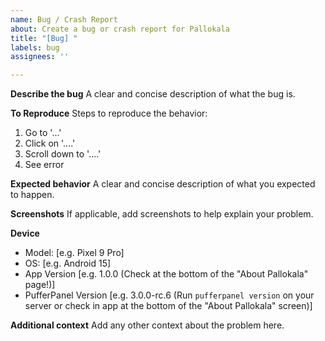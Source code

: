 ```yaml
---
name: Bug / Crash Report
about: Create a bug or crash report for Pallokala
title: "[Bug] "
labels: bug
assignees: ''

---
```


**Describe the bug**
A clear and concise description of what the bug is.

**To Reproduce**
Steps to reproduce the behavior:
1. Go to '...'
2. Click on '....'
3. Scroll down to '....'
4. See error

**Expected behavior**
A clear and concise description of what you expected to happen.

**Screenshots**
If applicable, add screenshots to help explain your problem.

**Device**
 - Model: [e.g. Pixel 9 Pro]
 - OS: [e.g. Android 15]
 - App Version [e.g. 1.0.0 (Check at the bottom of the "About Pallokala" page!)]
 - PufferPanel Version [e.g. 3.0.0-rc.6 (Run `pufferpanel version` on your server or check in app at the bottom of the "About Pallokala" screen)]

**Additional context**
Add any other context about the problem here.
